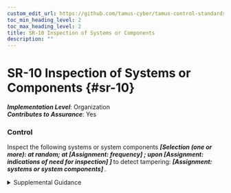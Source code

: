 ```yaml
---
custom_edit_url: https://github.com/tamus-cyber/tamus-control-standards/tree/main/content/tamus.edu/TAMUS_profile.xml
toc_min_heading_level: 2
toc_max_heading_level: 2
title: SR-10 Inspection of Systems or Components
description: ""
---
```


# SR-10 Inspection of Systems or Components {#sr-10}

_**Implementation Level**_: Organization\
_**Contributes to Assurance**_: Yes

### Control

Inspect the following systems or system components <strong> <em>[Selection (one or more): at random; at <strong> <em>[Assignment: frequency]</em> </strong> ; upon <strong> <em>[Assignment: indications of need for inspection]</em> </strong> ]</em> </strong> to detect tampering: <strong> <em>[Assignment: systems or system components]</em> </strong>.

<details>
  <summary>Supplemental Guidance</summary>

The inspection of systems or systems components for tamper resistance and detection addresses physical and logical tampering and is applied to systems and system components removed from organization-controlled areas. Indications of a need for inspection include changes in packaging, specifications, factory location, or entity in which the part is purchased, and when individuals return from travel to high-risk locations.

</details>

